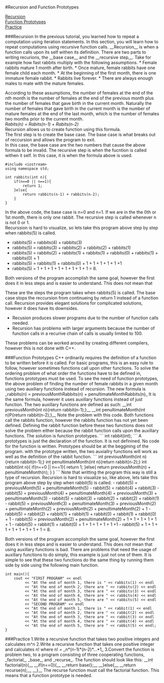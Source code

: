 #Recursion and Function Prototypes

[Recursion](#Recursion)   
[Function Prototypes](#Prototypes)   
[Practice](#Practice)

<a name="Recursion"/>
###Recursion 
In the previous tutorial, you learned how to repeat a computation using iteration statements. In this section, you will learn how to repeat computations using recursive function calls.   
__Recursion__ is when a function calls upon its self withen its definition.   
There are two parts to writing recurions, the __base case__ and the __recursive step__.   
Take for example how fast rabbits multiply with the following assumptions. 
*	Female rabbits mature 1 month after birth.
*	Once mature, female rabbits have one female child each month.
*	At the beginning of the first month, there is one immature female rabbit.
*	Rabbits live forever.
*	There are always enough males to mate with the mature females.   

According to these assumptions, the number of females at the end of the _nth_ month is the number of females at the end of the previous month plus the number of females that gave birth in the current month.  Naturally the number of females that gave birth in the current month is the number of mature females at the end of the last month, which is the number of females two months prior to the current month.   
_Rabits(n) = Rabits(n-1) + Rabits(n-2)_   
Recursion allows us to create function using this formula.   
The first step is to create the base case. The base case is what breaks out of reccursion and allows the program to exit.   
In this case, the base case are the two numbers that cause the above formula to be invalid. 
The recursive step is when the fucntion is called withen it self. In this case, it is when the formula above is used. 
```
#include <iostream>
using namespace std;

int rabbits(int n){
	if(n==0 || n==1){
		return 1;
	}else{
		return rabbits(n-1) + rabbits(n-2);
	}
}
```
In the above code, the base case is n=0 and n=1. If we are in the the 0th or 1st month, there is only one rabbit. The recursive step is called whenever n is not 0 or 1.   
Recurssion is hard to visualize, so lets take this program above step by step when rabbits(5) is called. 
- rabbits(5) = rabbits(4) + rabbits(3)
- rabbits(5) = rabbits(3) + rabbits(2) + rabbits(2) + rabbits(1)
- rabbits(5) = rabbits(2) + rabbits(1) + rabbits(1) + rabbits(0) + rabbits(1) + rabbits(0) + 1
- rabbits(5) = rabbits(1) + rabbits(0) + 1 + 1 + 1 + 1 + 1 +1
- rabbits(5) = 1 + 1 + 1 + 1 + 1 + 1 + 1 + 1 = 8.

Both versions of the program accomplish the same goal, however the first does it in less steps and is easier to understand. This does not mean that 

These are the steps the program takes when rabbits(5) is called. The base case stops the reccursion from continueing by return 1 instead of a function call. 
Recursion provides elegant solutions for complicated solutions, however it does have its downsides. 
- Recusion produces slower programs due to the number of function calls needed. 
- Recursion has problems with larger arguments because the number of function calls in a recurive chain of calls is usually limited to 100. 

These problems can be worked around by creating different compilers, however this is not done with C++.

<a name="Prototypes"/>
###Function Prototypes
C++ ordinarily requires the definition of a function to be written before it is called. For basic programs, this is an easy rule to follow, however sometimes functions call upon other functions.   
To solve the ordering problem of what order the functions have to be defined in, functions prototypes must be used.   
To see the need of function prototypes, the above problem of finding the number of female rabbits in a given month using two auxiliary functions instead of recursion.   
The new formula is    
_rabbits(n) = previousMonthRabbits(n) + penultimateMonthRabbits(n)_   
It is the same formula, however it uses auxillary functions instead of just function. 
The two auxillary functions are defined as such:
__int previousMonth(int n){return rabbit(n-1);}__   
__int penultimateMonth(int n)P{return rabbit(n-2);}__   
Note the problem with this code. Both functions call the rabbits function, however the rabbits function has not yet been defined. Defining the rabbit function before these two functions does not solve the problem either because the rabbit function calls upon the auxillary functions. The solution is function prototypes. 
```
int rabbit(int);
```
A prototypes is just the declaration of the function. It is not definined. No code for the function is written. Prototypes should be at the beggining of the program. 
with the prototype written, the two auxiallry functions will work as well as the definition of the rabbit function. 
```
int previousMonth(int n){return rabbit(n-1);}
int penultimateMonth(int n){return rabbit(n-2);}
int rabbit(int n){
	if(n==0 || n==1){
		return 1;
	}else{
		return previousMonth(n) + penultimateMonth(n);
	}
}
```
Note that writting the program this way is still a type of recursion. Recursion is hard to visualize so, like above, lets take this program above step by step when rabbit(5) is called. 
- rabbit(5) = previousMonth(5) + penultimateMonth(5)
- rabbit(5) = rabbit(4) + rabbit(3)
- rabbit(5) = previousMonth(4) + penultimateMonth(4) + previousMonth(3) + penultimateMonth(3)
- rabbit(5) = rabbit(3) + rabbit(2) + rabbit(2) + rabbit(1)
- rabbit(5) = previousMonth(3) + penultimateMonth(3) + previousMonth(2) + penultimateMonth(2) + previousMonth(2) + penultimateMonth(2) + 1
- rabbit(5) = rabbit(2) + rabbit(1) + rabbit(1) + rabbit(0) + rabbit(1) + rabbit(0) + 1
- rabbit(5) = previousMonth(2) + penultimateMonth(2) + 1 + 1 + 1 + 1 + 1 + 1
- rabbit(5) = rabbit(1) + rabbit(0) + 1 + 1 + 1 + 1 + 1 +1
- rabbit(5) = 1 + 1 + 1 + 1 + 1 + 1 + 1 + 1 = 8.

Both versions of the program accomplish the same goal, however the first does it in less steps and is easier to understand. This does not mean that using auxillary functions is bad. There are problems that need the usage of auxillary functions to do simply, this example is just not one of them. 
It is simple to see that these two functions do the same thing by running them side by side using the following main function. 
```
int main(){
	cout << "FIRST PROGRAM" << endl
		 << "At the end of month 1, there is " << rabbits(1) << endl
		 << "At the end of month 2, there are " << rabbits(2) << endl
		 << "At the end of month 3, there are " << rabbits(3) << endl
		 << "At the end of month 4, there are " << rabbits(4) << endl
		 << "At the end of month 5, there are " << rabbits(5) << endl
		 << "SECOND PROGRAM" << endl 
		 << "At the end of month 1, there is " << rabbit(1) << endl
		 << "At the end of month 2, there are " << rabbit(2) << endl
		 << "At the end of month 3, there are " << rabbit(3) << endl
		 << "At the end of month 4, there are " << rabbit(4) << endl
		 << "At the end of month 5, there are " << rabbit(5) << endl;
}	 
```

<a name="Practice"/>
###Practice
1.Write a recursive function that takes two positive integers and calculates m^n   
2.Write a recursive function that takes one positive integer and calculates n! where n! = _n*(n-1)*(n-2)*...*1_   
3.Convert the function is problem two, to a program consisting of three cooperating functions, _factorial_, _base_, and _recurse_.   
The function should look like this:   
__int factorial(n){__   
__if(n==0){__   
__return base();__   
__}else{__   
__return recurse(n);__   
__}__   
The recurse function must call the factorial function. This means that a function prototype is needed. 
